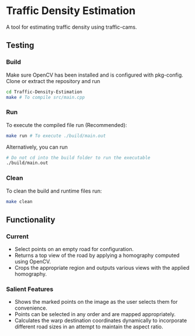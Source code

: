 # Traffic Density Estimation

A tool for estimating traffic density using traffic-cams.

## Testing
### Build
Make sure OpenCV has been installed and is configured with pkg-config. Clone or extract the repository and run
```bash
cd Traffic-Density-Estimation
make # To compile src/main.cpp
```
### Run
To execute the compiled file run (Recommended): 
```bash 
make run # To execute ./build/main.out
```
Alternatively, you can run
```bash
# Do not cd into the build folder to run the executable
./build/main.out 
```
### Clean
To clean the build and runtime files run: 
```bash
make clean
```

## Functionality
### Current
- Select points on an empty road for configuration.
- Returns a top view of the road by applying a homography computed using OpenCV.
- Crops the appropriate region and outputs various views with the applied homography.
### Salient Features
- Shows the marked points on the image as the user selects them for convenience.
- Points can be selected in any order and are mapped appropriately. 
- Calculates the warp destination coordinates dynamically to incorporate different road sizes in an attempt to maintain the aspect ratio.
